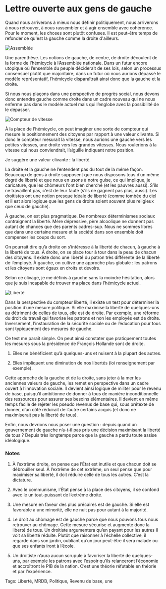 # Lettre ouverte aux gens de gauche

Quand nous arriverons à mieux nous définir politiquement, nous arriverons à nous retrouver, à nous rassembler et à agir ensemble avec cohérence. Pour le moment, les choses sont plutôt confuses. Il est peut-être temps de refonder ce qu'est la gauche comme la droite d'ailleurs.<span id="more-43600"></span>

![Assemblée](http://tcrouzet.comhttps://tcrouzet.com/images_tc/2016/03/assemble1-600x426.png)

Une parenthèse. Les notions de gauche, de centre, de droite découlent de la forme de l’hémicycle à l’Assemblée nationale. Dans un futur encore utopique où l’ensemble du peuple déciderait de ses lois, selon un processus consensuel plutôt que majoritaire, dans un futur où nous aurions dépassé le modèle représentatif, l’hémicycle disparaîtrait ainsi donc que la gauche et la droite.

Si nous nous plaçons dans une perspective de progrès social, nous devons donc entendre gauche comme droite dans un cadre nouveau qui ne nous enferme pas dans le modèle actuel mais qui l’englobe avec la possibilité de le dépasser.

![Compteur de vitesse](http://tcrouzet.comhttps://tcrouzet.com/images_tc/2016/03/assemble2.png)

À la place de l’hémicycle, on peut imaginer une sorte de compteur qui mesure le positionnement des citoyens par rapport à une valeur clivante. Si donc le compteur mesurait la vitesse, nous aurions une gauche vers les petites vitesses, une droite vers les grandes vitesses. Nous roulerions à la vitesse qui nous conviendrait, l’aiguille indiquant notre position.

Je suggère une valeur clivante : la liberté.

La droite et la gauche ne l’entendent pas du tout de la même façon. Beaucoup de gens à droite supposent que nous disposons tous d’un même degré de liberté et que nous en usons à notre guise, ce qui implique, je caricature, que les chômeurs l’ont bien cherché (et les pauvres aussi). S’ils ne travaillent pas, c’est de leur faute (s’ils ne gagnent pas plus, aussi). Les droitistes ont une notion presque idéale de liberté (comme tombée du ciel et il est alors logique que les gens de droite soient souvent plus religieux que ceux de gauche).

À gauche, on est plus pragmatique. De nombreux déterminismes sociaux contraignent la liberté. Mère dépressive, père alcoolique ne donnent pas autant de chances que des parents cadres-sup. Nous ne sommes libres que dans une certaine mesure et la société dans son ensemble doit compenser les coups du sort.

On pourrait dire qu’à droite on s’intéresse à la liberté de chacun, à gauche à la liberté de tous. À droite, on se place tour à tour dans la peau de chacun des citoyens. Il existe donc une liberté du patron très différente de la liberté de l’employé. À gauche, on cultive une approche plus globale : les patrons et les citoyens sont égaux en droits et devoirs. 

Selon ce clivage, je me définis à gauche sans la moindre hésitation, alors que je suis incapable de trouver ma place dans l’hémicycle actuel.

![Liberté](http://tcrouzet.comhttps://tcrouzet.com/images_tc/2016/03/assemble3.png)

Dans la perspective du compteur liberté, il existe un test pour déterminer la position d’une mesure politique. Si elle maximise la liberté de quelques-uns au détriment de celles de tous, elle est de droite. Par exemple, une réforme du droit du travail qui favorise les patrons et non les employés est de droite. Inversement, l’instauration de la sécurité sociale ou de l’éducation pour tous sont typiquement des mesures de gauche.

Ce test me paraît simple. On peut ainsi constater que pratiquement toutes les mesures sous la présidence de François Hollande sont de droite.

1. Elles ne bénéficient qu’à quelques-uns et nuisent à la plupart des autres.

2. Elles impliquent une diminution de nos libertés (loi renseignement par exemple).

Cette approche de la gauche et de la droite, sans jeter à la mer les anciennes valeurs de gauche, les remet en perspective dans un cadre ouvert à l’innovation sociale. Il devient ainsi logique de militer pour le revenu de base, puisqu’il ambitionne de donner à tous de manière inconditionnelle des ressources pour assurer ses besoins élémentaires. Il devient en même temps facile de rejeter les pseudo revenus de base qui, sous prétexte de donner, d’un côté réduirait de l’autre certains acquis (et donc ne maximiserait pas la liberté de tous).

Enfin, nous devrions nous poser une question : depuis quand un gouvernement de gauche n’a-t-il pas pris une décision maximisant la liberté de tous ? Depuis très longtemps parce que la gauche a perdu toute assise idéologique.

### Notes

1. À l’extrême droite, on pense que l’État est inutile et que chacun doit se débrouiller seul. À l’extrême de cet extrême, un seul pense que pour maximiser sa liberté, il doit réduire celle de tous les autres. C’est la dictature.

2. Avec le communisme, l’État pense à la place des citoyens, il se confond avec le un tout-puissant de l’extrême droite.

3. Une mesure en faveur des plus précaires est de gauche. Si elle est favorable à une minorité, elle ne nuit pas pour autant à la majorité.

4. Le droit au chômage est de gauche parce que nous pouvons tous nous retrouver au chômage. Cette mesure sécurise et augmente donc la liberté de tous. Un droitiste argumentera qu’en payant pour les autres il voit sa liberté réduite. Plutôt que raisonner à l’échelle collective, il regarde dans son jardin, oubliant qu’un jour peut-être il sera malade ou que ses enfants iront à l’école.

5. Un droitiste n’aura aucun scrupule à favoriser la liberté de quelques-uns, par exemple les patrons avec l’espoir qu’ils relanceront l’économie et accroîtront le PIB de la nation. C’est une théorie réfutable en théorie et par l’expérience.

Tags: Liberté, MRDB, Politique, Revenu de base, une